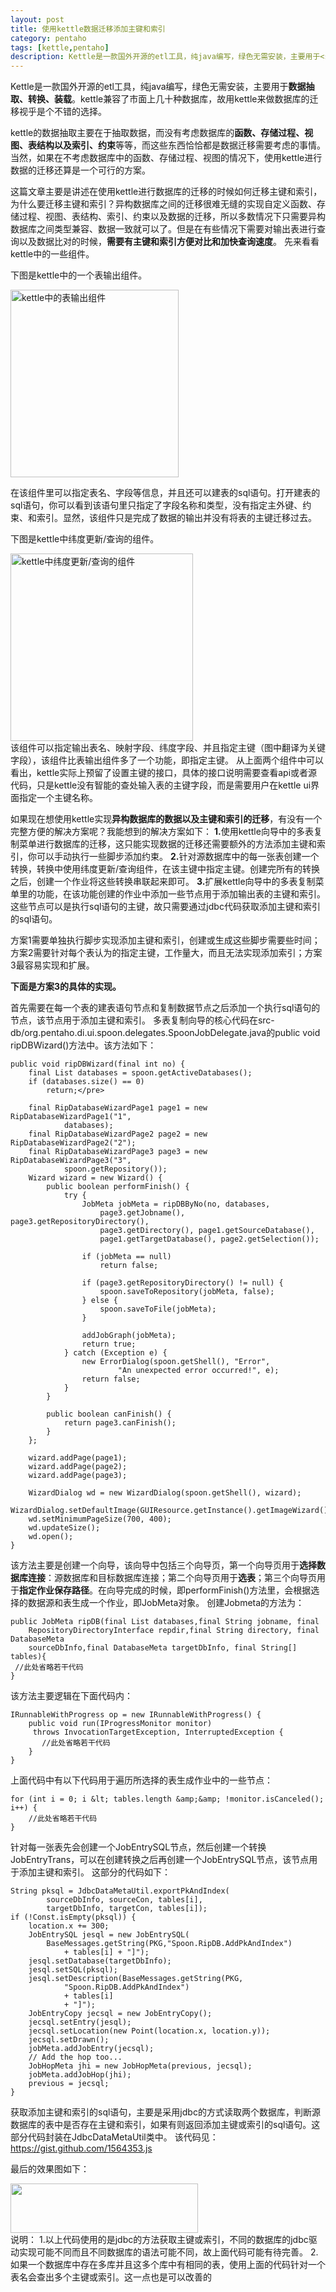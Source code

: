 ```yaml
---
layout: post
title: 使用kettle数据迁移添加主键和索引
category: pentaho
tags: [kettle,pentaho]
description: Kettle是一款国外开源的etl工具，纯java编写，绿色无需安装，主要用于<strong>数据抽取、转换、装载</strong>。kettle兼容了市面上几十种数据库，故用kettle来做数据库的迁移视乎是个不错的选择。kettle的数据抽取主要在于抽取数据，而没有考虑数据库的<strong>函数、存储过程、视图、表结构以及索引、约束</strong>等等，而这些东西恰恰都是数据迁移需要考虑的事情。当然，如果在不考虑数据库中的函数、存储过程、视图的情况下，使用kettle进行数据的迁移还算是一个可行的方案。
---
```


Kettle是一款国外开源的etl工具，纯java编写，绿色无需安装，主要用于<strong>数据抽取、转换、装载</strong>。kettle兼容了市面上几十种数据库，故用kettle来做数据库的迁移视乎是个不错的选择。

kettle的数据抽取主要在于抽取数据，而没有考虑数据库的<strong>函数、存储过程、视图、表结构以及索引、约束</strong>等等，而这些东西恰恰都是数据迁移需要考虑的事情。当然，如果在不考虑数据库中的函数、存储过程、视图的情况下，使用kettle进行数据的迁移还算是一个可行的方案。

这篇文章主要是讲述在使用kettle进行数据库的迁移的时候如何迁移主键和索引，为什么要迁移主键和索引？异构数据库之间的迁移很难无缝的实现自定义函数、存储过程、视图、表结构、索引、约束以及数据的迁移，所以多数情况下只需要异构数据库之间类型兼容、数据一致就可以了。但是在有些情况下需要对输出表进行查询以及数据比对的时候，<strong>需要有主键和索引方便对比和加快查询速度</strong>。
先来看看kettle中的一些组件。

下图是kettle中的一个表输出组件。
<div class="pic">
<a href="http://jc-resource.qiniudn.com/images/2012/01/kettle-table-out.png"><img class="size-medium wp-image-2480 aligncenter" title="kettle-table-out" src="http://jc-resource.qiniudn.com/images/2012/01/kettle-table-out-269x300.png" alt="kettle中的表输出组件" width="269" height="300" /></a>
</div>

在该组件里可以指定表名、字段等信息，并且还可以建表的sql语句。打开建表的sql语句，你可以看到该语句里只指定了字段名称和类型，没有指定主外键、约束、和索引。显然，该组件只是完成了数据的输出并没有将表的主键迁移过去。
<!--more-->
下图是kettle中纬度更新/查询的组件。
<div class="pic">
<a href="http://jc-resource.qiniudn.com/images/2012/01/kettle-look-up.png"><img class="size-medium wp-image-2481 aligncenter" title="kettle-look-up" src="http://jc-resource.qiniudn.com/images/2012/01/kettle-look-up-292x300.png" alt="kettle中纬度更新/查询的组件" width="292" height="300" /></a>
</div>
该组件可以指定输出表名、映射字段、纬度字段、并且指定主键（图中翻译为关键字段），该组件比表输出组件多了一个功能，即指定主键。
从上面两个组件中可以看出，kettle实际上预留了设置主键的接口，具体的接口说明需要查看api或者源代码，只是kettle没有智能的查处输入表的主键字段，而是需要用户在kettle ui界面指定一个主键名称。

如果现在想使用kettle实现<strong>异构数据库的数据以及主键和索引的迁移</strong>，有没有一个完整方便的解决方案呢？我能想到的解决方案如下：
<strong>1.</strong>使用kettle向导中的多表复制菜单进行数据库的迁移，这只能实现数据的迁移还需要额外的方法添加主键和索引，你可以手动执行一些脚步添加约束。
<strong>2.</strong>针对源数据库中的每一张表创建一个转换，转换中使用纬度更新/查询组件，在该主键中指定主键。创建完所有的转换之后，创建一个作业将这些转换串联起来即可。
<strong>3.</strong>扩展kettle向导中的多表复制菜单里的功能，在该功能创建的作业中添加一些节点用于添加输出表的主键和索引。这些节点可以是执行sql语句的主键，故只需要通过jdbc代码获取添加主键和索引的sql语句。

方案1需要单独执行脚步实现添加主键和索引，创建或生成这些脚步需要些时间；方案2需要针对每个表认为的指定主键，工作量大，而且无法实现添加索引；方案3最容易实现和扩展。

<strong>下面是方案3的具体的实现。</strong>

首先需要在每一个表的建表语句节点和复制数据节点之后添加一个执行sql语句的节点，该节点用于添加主键和索引。
多表复制向导的核心代码在src-db/org.pentaho.di.ui.spoon.delegates.SpoonJobDelegate.java的public void ripDBWizard()方法中。该方法如下：

	public void ripDBWizard(final int no) {
		final List databases = spoon.getActiveDatabases();
		if (databases.size() == 0)
			return;</pre>

		final RipDatabaseWizardPage1 page1 = new RipDatabaseWizardPage1("1",
				databases);
		final RipDatabaseWizardPage2 page2 = new RipDatabaseWizardPage2("2");
		final RipDatabaseWizardPage3 page3 = new RipDatabaseWizardPage3("3",
				spoon.getRepository());
		Wizard wizard = new Wizard() {
			public boolean performFinish() {
				try {
					JobMeta jobMeta = ripDBByNo(no, databases,
						page3.getJobname(), page3.getRepositoryDirectory(),
						page3.getDirectory(), page1.getSourceDatabase(),
						page1.getTargetDatabase(), page2.getSelection());

					if (jobMeta == null)
						return false;

					if (page3.getRepositoryDirectory() != null) {
						spoon.saveToRepository(jobMeta, false);
					} else {
						spoon.saveToFile(jobMeta);
					}

					addJobGraph(jobMeta);
					return true;
				} catch (Exception e) {
					new ErrorDialog(spoon.getShell(), "Error",
							"An unexpected error occurred!", e);
					return false;
				}
			}

			public boolean canFinish() {
				return page3.canFinish();
			}
		};

		wizard.addPage(page1);
		wizard.addPage(page2);
		wizard.addPage(page3);

		WizardDialog wd = new WizardDialog(spoon.getShell(), wizard);
		WizardDialog.setDefaultImage(GUIResource.getInstance().getImageWizard());
		wd.setMinimumPageSize(700, 400);
		wd.updateSize();
		wd.open();
	}

该方法主要是创建一个向导，该向导中包括三个向导页，第一个向导页用于<strong>选择数据库连接</strong>：源数据库和目标数据库连接；第二个向导页用于<strong>选表</strong>；第三个向导页用于<strong>指定作业保存路径</strong>。在向导完成的时候，即performFinish()方法里，会根据选择的数据源和表生成一个作业，即JobMeta对象。
创建Jobmeta的方法为：

	public JobMeta ripDB(final List databases,final String jobname, final
	    RepositoryDirectoryInterface repdir,final String directory, final DatabaseMeta
	    sourceDbInfo,final DatabaseMeta targetDbInfo, final String[] tables){
	 //此处省略若干代码
	}

该方法主要逻辑在下面代码内：

	IRunnableWithProgress op = new IRunnableWithProgress() {
		public void run(IProgressMonitor monitor)
		 throws InvocationTargetException, InterruptedException {
		   //此处省略若干代码
		}
	}

上面代码中有以下代码用于遍历所选择的表生成作业中的一些节点：

	for (int i = 0; i &lt; tables.length &amp;&amp; !monitor.isCanceled(); i++) {
	    //此处省略若干代码
	}

针对每一张表先会创建一个JobEntrySQL节点，然后创建一个转换JobEntryTrans，可以在创建转换之后再创建一个JobEntrySQL节点，该节点用于添加主键和索引。
这部分的代码如下：

	String pksql = JdbcDataMetaUtil.exportPkAndIndex(
			sourceDbInfo, sourceCon, tables[i],
			targetDbInfo, targetCon, tables[i]);
	if (!Const.isEmpty(pksql)) {
		location.x += 300;
		JobEntrySQL jesql = new JobEntrySQL(
			BaseMessages.getString(PKG,"Spoon.RipDB.AddPkAndIndex")
				+ tables[i] + "]");
		jesql.setDatabase(targetDbInfo);
		jesql.setSQL(pksql);
		jesql.setDescription(BaseMessages.getString(PKG,
				"Spoon.RipDB.AddPkAndIndex")
				+ tables[i]
				+ "]");
		JobEntryCopy jecsql = new JobEntryCopy();
		jecsql.setEntry(jesql);
		jecsql.setLocation(new Point(location.x, location.y));
		jecsql.setDrawn();
		jobMeta.addJobEntry(jecsql);
		// Add the hop too...
		JobHopMeta jhi = new JobHopMeta(previous, jecsql);
		jobMeta.addJobHop(jhi);
		previous = jecsql;
	}

获取添加主键和索引的sql语句，主要是采用jdbc的方式读取两个数据库，判断源数据库的表中是否存在主键和索引，如果有则返回添加主键或索引的sql语句。这部分代码封装在JdbcDataMetaUtil类中。
该代码见：<a href="https://gist.github.com/1564353.js" target="_blank">https://gist.github.com/1564353.js</a>

最后的效果图如下：
<div class="pic">
<a href="http://jc-resource.qiniudn.com/images/2012/01/kettle-add-primary-key-and-indexes.png"><img class="aligncenter size-medium wp-image-2483" title="kettle-add-primary-key-and-indexes" src="http://jc-resource.qiniudn.com/images/2012/01/kettle-add-primary-key-and-indexes-300x79.png" alt="" width="300" height="79" /></a>
</div>

<div class="infor">说明：
1.以上代码使用的是jdbc的方法获取主键或索引，不同的数据库的jdbc驱动实现可能不同而且不同数据库的语法可能不同，故上面代码可能有待完善。
2.如果一个数据库中存在多库并且这多个库中有相同的表，使用上面的代码针对一个表名会查出多个主键或索引。这一点也是可以改善的</div>
